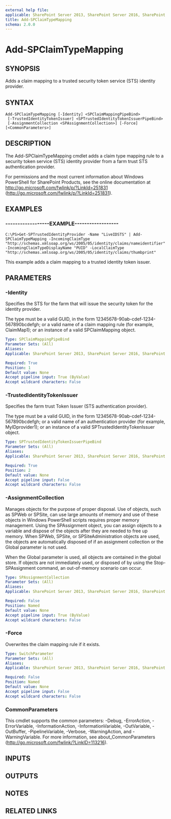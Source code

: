 ```yaml
---
external help file: 
applicable: SharePoint Server 2013, SharePoint Server 2016, SharePoint Server 2019
title: Add-SPClaimTypeMapping
schema: 2.0.0
---
```


# Add-SPClaimTypeMapping

## SYNOPSIS

Adds a claim mapping to a trusted security token service (STS) identity provider.



## SYNTAX

```
Add-SPClaimTypeMapping [-Identity] <SPClaimMappingPipeBind>
 [-TrustedIdentityTokenIssuer] <SPTrustedIdentityTokenIssuerPipeBind>
 [-AssignmentCollection <SPAssignmentCollection>] [-Force] [<CommonParameters>]
```

## DESCRIPTION
The Add-SPClaimTypeMapping cmdlet adds a claim type mapping rule to a security token service (STS) identity provider from a farm trust STS authentication provider.

For permissions and the most current information about Windows PowerShell for SharePoint Products, see the online documentation at http://go.microsoft.com/fwlink/p/?LinkId=251831 (http://go.microsoft.com/fwlink/p/?LinkId=251831).

## EXAMPLES

### ------------------EXAMPLE------------------ 
```
C:\PS>Get-SPTrustedIdentityProvider -Name "LiveIDSTS" | Add-SPClaimTypeMapping -IncomingClaimType "http://schemas.xmlsoap.org/ws/2005/05/identity/claims/nameidentifier" -IncomingClaimTypeDisplayName "PUID" -LocalClaimType "http://schemas.xmlsoap.org/ws/2005/05/identity/claims/thumbprint"
```

This example adds a claim mapping to a trusted identity token issuer.

## PARAMETERS

### -Identity
Specifies the STS for the farm that will issue the security token for the identity provider.

The type must be a valid GUID, in the form 12345678-90ab-cdef-1234-567890bcdefgh; or a valid name of a claim mapping rule (for example, ClaimMap1); or an instance of a valid SPClaimMapping object.

```yaml
Type: SPClaimMappingPipeBind
Parameter Sets: (All)
Aliases: 
Applicable: SharePoint Server 2013, SharePoint Server 2016, SharePoint Server 2019

Required: True
Position: 1
Default value: None
Accept pipeline input: True (ByValue)
Accept wildcard characters: False
```

### -TrustedIdentityTokenIssuer
Specifies the farm trust Token Issuer (STS authentication provider).

The type must be a valid GUID, in the form 12345678-90ab-cdef-1234-567890bcdefgh; or a valid name of an authentication provider (for example, MyIDprovider1); or an instance of a valid SPTrustedIdentityTokenIssuer object.

```yaml
Type: SPTrustedIdentityTokenIssuerPipeBind
Parameter Sets: (All)
Aliases: 
Applicable: SharePoint Server 2013, SharePoint Server 2016, SharePoint Server 2019

Required: True
Position: 2
Default value: None
Accept pipeline input: False
Accept wildcard characters: False
```

### -AssignmentCollection
Manages objects for the purpose of proper disposal.
Use of objects, such as SPWeb or SPSite, can use large amounts of memory and use of these objects in Windows PowerShell scripts requires proper memory management.
Using the SPAssignment object, you can assign objects to a variable and dispose of the objects after they are needed to free up memory.
When SPWeb, SPSite, or SPSiteAdministration objects are used, the objects are automatically disposed of if an assignment collection or the Global parameter is not used.

When the Global parameter is used, all objects are contained in the global store.
If objects are not immediately used, or disposed of by using the Stop-SPAssignment command, an out-of-memory scenario can occur.

```yaml
Type: SPAssignmentCollection
Parameter Sets: (All)
Aliases: 
Applicable: SharePoint Server 2013, SharePoint Server 2016, SharePoint Server 2019

Required: False
Position: Named
Default value: None
Accept pipeline input: True (ByValue)
Accept wildcard characters: False
```

### -Force
Overwrites the claim mapping rule if it exists.

```yaml
Type: SwitchParameter
Parameter Sets: (All)
Aliases: 
Applicable: SharePoint Server 2013, SharePoint Server 2016, SharePoint Server 2019

Required: False
Position: Named
Default value: None
Accept pipeline input: False
Accept wildcard characters: False
```

### CommonParameters
This cmdlet supports the common parameters: -Debug, -ErrorAction, -ErrorVariable, -InformationAction, -InformationVariable, -OutVariable, -OutBuffer, -PipelineVariable, -Verbose, -WarningAction, and -WarningVariable. For more information, see about_CommonParameters (http://go.microsoft.com/fwlink/?LinkID=113216).

## INPUTS

## OUTPUTS

## NOTES

## RELATED LINKS

